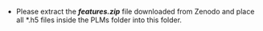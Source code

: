 * Please extract the _**features.zip**_ file downloaded from Zenodo and place all *.h5 files inside the PLMs folder into this folder.